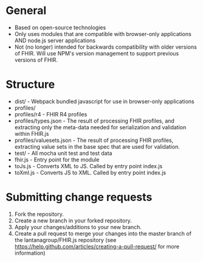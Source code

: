 # General
* Based on open-source technologies
* Only uses modules that are compatible with browser-only applications AND node.js server applications
* Not (no longer) intended for backwards compatibility with older versions of FHIR. Will use NPM's version management to support previous versions of FHIR.

# Structure
* dist/ - Webpack bundled javascript for use in browser-only applications
* profiles/
* profiles/r4 - FHIR R4 profiles
* profiles/types.json - The result of processing FHIR profiles, and extracting only the meta-data needed for serialization and validation within FHIR.js
* profiles/valuesets.json - The result of processing FHIR profiles, extracting value sets in the base spec that are used for validation.
* test/ - All mocha unit test and test data
* fhir.js - Entry point for the module
* toJs.js - Converts XML to JS. Called by entry point index.js
* toXml.js - Converts JS to XML. Called by entry point index.js

# Submitting change requests
1. Fork the repository.
2. Create a new branch in your forked repository.
3. Apply your changes/additions to your new branch.
4. Create a pull request to merge your changes into the master branch of the lantanagroup/FHIR.js repository (see https://help.github.com/articles/creating-a-pull-request/ for more information)

